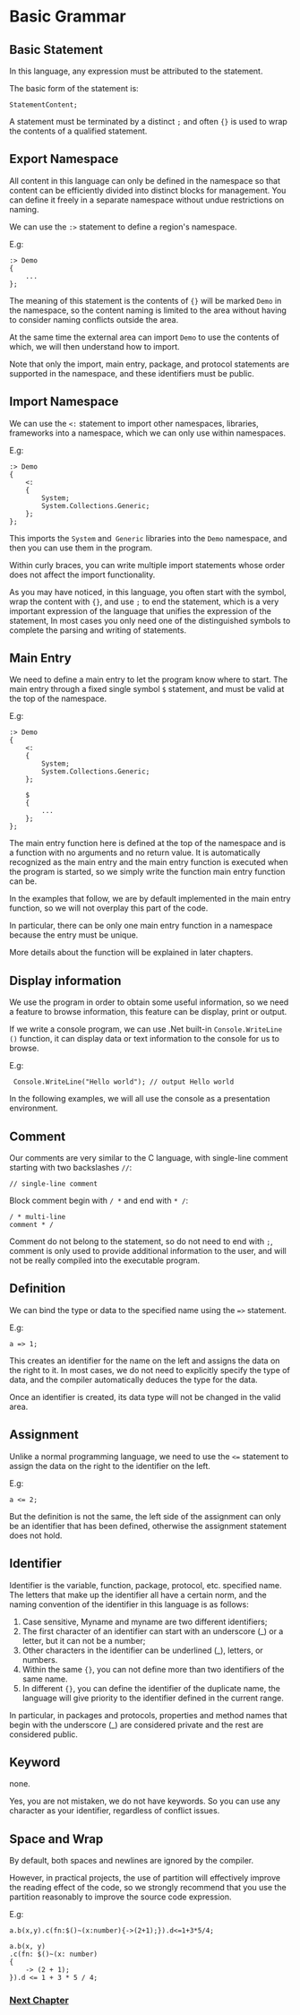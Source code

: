 # Basic Grammar
## Basic Statement
In this language, any expression must be attributed to the statement.

The basic form of the statement is:

    StatementContent;

A statement must be terminated by a distinct `;` and often `{}` is used to wrap the contents of a qualified statement.
## Export Namespace
All content in this language can only be defined in the namespace so that content can be efficiently divided into distinct blocks for management. You can define it freely in a separate namespace without undue restrictions on naming.

We can use the `:>` statement to define a region's namespace.

E.g:

    :> Demo
    {
        ...
    };

The meaning of this statement is the contents of `{}` will be marked `Demo` in the namespace, so the content naming is limited to the area without having to consider naming conflicts outside the area.

At the same time the external area can import `Demo` to use the contents of which, we will then understand how to import.

Note that only the import, main entry, package, and protocol statements are supported in the namespace, and these identifiers must be public.
## Import Namespace
We can use the `<:` statement to import other namespaces, libraries, frameworks into a namespace, which we can only use within namespaces.

E.g:

    :> Demo
    {
        <:
        {
            System;
            System.Collections.Generic;
        };
    };

This imports the `System` and` Generic` libraries into the `Demo` namespace, and then you can use them in the program.

Within curly braces, you can write multiple import statements whose order does not affect the import functionality.

As you may have noticed, in this language, you often start with the symbol, wrap the content with `{}`, and use `;` to end the statement, which is a very important expression of the language that unifies the expression of the statement, In most cases you only need one of the distinguished symbols to complete the parsing and writing of statements.
## Main Entry
We need to define a main entry to let the program know where to start. The main entry through a fixed single symbol `$` statement, and must be valid at the top of the namespace.

E.g:

    :> Demo
    {
        <:
        {
            System;
            System.Collections.Generic;
        };

        $
        {
            ...
        };
    };

The main entry function here is defined at the top of the namespace and is a function with no arguments and no return value. It is automatically recognized as the main entry and the main entry function is executed when the program is started, so we simply write the function main entry function can be.

In the examples that follow, we are by default implemented in the main entry function, so we will not overplay this part of the code.

In particular, there can be only one main entry function in a namespace because the entry must be unique.

More details about the function will be explained in later chapters.
## Display information
We use the program in order to obtain some useful information, so we need a feature to browse information, this feature can be display, print or output.

If we write a console program, we can use .Net built-in `Console.WriteLine ()` function, it can display data or text information to the console for us to browse.

E.g:

     Console.WriteLine("Hello world"); // output Hello world

In the following examples, we will all use the console as a presentation environment.
## Comment
Our comments are very similar to the C language, with single-line comment starting with two backslashes `//`:

    // single-line comment

Block comment begin with `/ *` and end with `* /`:

    / * multi-line
    comment * /

Comment do not belong to the statement, so do not need to end with `;`, comment is only used to provide additional information to the user, and will not be really compiled into the executable program.
## Definition
We can bind the type or data to the specified name using the `=>` statement.

E.g:

    a => 1;

This creates an identifier for the name on the left and assigns the data on the right to it. In most cases, we do not need to explicitly specify the type of data, and the compiler automatically deduces the type for the data.

Once an identifier is created, its data type will not be changed in the valid area.

## Assignment
Unlike a normal programming language, we need to use the `<=` statement to assign the data on the right to the identifier on the left.

E.g:

    a <= 2;

But the definition is not the same, the left side of the assignment can only be an identifier that has been defined, otherwise the assignment statement does not hold.
## Identifier
Identifier is the variable, function, package, protocol, etc. specified name. The letters that make up the identifier all have a certain norm, and the naming convention of the identifier in this language is as follows:

1. Case sensitive, Myname and myname are two different identifiers;
1. The first character of an identifier can start with an underscore (_) or a letter, but it can not be a number;
1. Other characters in the identifier can be underlined (_), letters, or numbers.
1. Within the same `{}`, you can not define more than two identifiers of the same name.
1. In different `{}`, you can define the identifier of the duplicate name, the language will give priority to the identifier defined in the current range.

In particular, in packages and protocols, properties and method names that begin with the underscore (_) are considered private and the rest are considered public.
## Keyword
none.

Yes, you are not mistaken, we do not have keywords. So you can use any character as your identifier, regardless of conflict issues.
## Space and Wrap
By default, both spaces and newlines are ignored by the compiler.

However, in practical projects, the use of partition will effectively improve the reading effect of the code, so we strongly recommend that you use the partition reasonably to improve the source code expression.

E.g:

    a.b(x,y).c(fn:$()~(x:number){->(2+1);}).d<=1+3*5/4;

    a.b(x, y)
    .c(fn: $()~(x: number)
    {
        -> (2 + 1);
    }).d <= 1 + 3 * 5 / 4;

### [Next Chapter](basic-type.md)